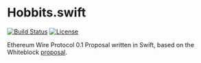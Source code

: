 # Hobbits.swift

[![Build Status](https://travis-ci.com/yeeth/Hobbit.swift.svg?branch=master)](https://travis-ci.com/yeeth/Hobbit.swift) [![License](https://img.shields.io/github/license/yeeth/Hobbit.swift.svg)](LICENSE)

Ethereum Wire Protocol 0.1 Proposal written in Swift, based on the Whiteblock [proposal](https://github.com/Whiteblock/hobbits).
